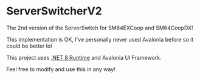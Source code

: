 # ServerSwitcherV2
 The 2nd version of the ServerSwitch for SM64EXCoop and SM64CoopDX!

This implementation is OK, I've personally never used Avalonia before so it could be better lol

This project uses [.NET 8 Runtime](https://dotnet.microsoft.com/en-us/download/dotnet/8.0) and Avalonia UI Framework.

Feel free to modify and use this in any way!